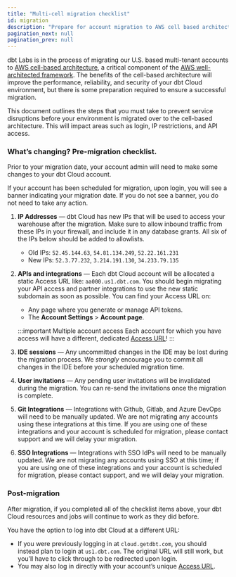 ```yaml
--- 
title: "Multi-cell migration checklist"
id: migration 
description: "Prepare for account migration to AWS cell based architecture." 
pagination_next: null
pagination_prev: null
---
```


dbt Labs is in the process of migrating our U.S. based multi-tenant accounts to [AWS cell-based architecture](https://docs.aws.amazon.com/wellarchitected/latest/reducing-scope-of-impact-with-cell-based-architecture/what-is-a-cell-based-architecture.html), a critical component of the [AWS well-architected framework](https://aws.amazon.com/architecture/well-architected/?wa-lens-whitepapers.sort-by=item.additionalFields.sortDate&wa-lens-whitepapers.sort-order=desc&wa-guidance-whitepapers.sort-by=item.additionalFields.sortDate&wa-guidance-whitepapers.sort-order=desc). The benefits of the cell-based architecture will improve the performance, reliability, and security of your dbt Cloud environment, but there is some preparation required to ensure a successful migration.

This document outlines the steps that you must take to prevent service disruptions before your environment is migrated over to the cell-based architecture. This will impact areas such as login, IP restrictions, and API access. 

### What’s changing? Pre-migration checklist.

Prior to your migration date, your account admin will need to make some changes to your dbt Cloud account.

If your account has been scheduled for migration, upon login, you will see a banner indicating your migration date. If you do not see a banner, you do not need to take any action.

1. **IP Addresses** &mdash; dbt Cloud has new IPs that will be used to access your warehouse after the migration. Make sure to allow inbound traffic from these IPs in your firewall, and include it in any database grants. All six of the IPs below should be added to allowlists.
    * Old IPs: `52.45.144.63`, `54.81.134.249`, `52.22.161.231`
    * New IPs: `52.3.77.232`, `3.214.191.130`, `34.233.79.135`
2. **APIs and integrations** &mdash; Each dbt Cloud account will be allocated a static Access URL like: `aa000.us1.dbt.com`. You should begin migrating your API access and partner integrations to use the new static subdomain as soon as possible. You can find your Access URL on:
    * Any page where you generate or manage API tokens.
    * The **Account Settings** > **Account page**.
        
    :::important Multiple account access
    Each account for which you have access will have a different, dedicated [Access URL](https://next.docs.getdbt.com/docs/cloud/about-cloud/access-regions-ip-addresses#accessing-your-account)!
    :::

3. **IDE sessions** &mdash; Any uncommitted changes in the IDE may be lost during the migration process. We _strongly_ encourage you to commit all changes in the IDE before your scheduled migration time.
4. **User invitations** &mdash; Any pending user invitations will be invalidated during the migration. You can re-send the invitations once the migration is complete.
5. **Git Integrations** &mdash; Integrations with Github, Gitlab, and Azure DevOps will need to be manually updated. We are not migrating any accounts using these integrations at this time. If you are using one of these integrations and your account is scheduled for migration, please contact support and we will delay your migration.
6. **SSO Integrations** &mdash; Integrations with SSO IdPs will need to be manually updated. We are not migrating any accounts using SSO at this time; if you are using one of these integrations and your account is scheduled for migration, please contact support, and we will delay your migration.

### Post-migration

After migration, if you completed all of the checklist items above, your dbt Cloud resources and jobs will continue to work as they did before. 

You have the option to log into dbt Cloud at a different URL:
 * If you were previously logging in at `cloud.getdbt.com`, you should instead plan to login at `us1.dbt.com`. The original URL will still work, but you’ll have to click through to be redirected upon login.
 * You may also log in directly with your account’s unique [Access URL](https://next.docs.getdbt.com/docs/cloud/about-cloud/access-regions-ip-addresses#accessing-your-account).